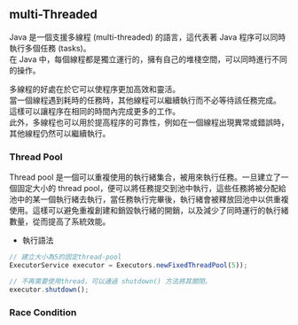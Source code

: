 ## multi-Threaded

Java 是一個支援多線程 (multi-threaded) 的語言，這代表著 Java 程序可以同時執行多個任務 (tasks)。   
在 Java 中，每個線程都是獨立運行的，擁有自己的堆棧空間，可以同時進行不同的操作。     

多線程的好處在於它可以使程序更加高效和靈活。   
當一個線程遇到耗時的任務時，其他線程可以繼續執行而不必等待該任務完成。   
這樣可以讓程序在相同的時間內完成更多的工作。   
此外，多線程也可以用於提高程序的可靠性，例如在一個線程出現異常或錯誤時，其他線程仍然可以繼續執行。   

### Thread Pool
Thread pool 是一個可以重複使用的執行緒集合，被用來執行任務。一旦建立了一個固定大小的 thread pool，便可以將任務提交到池中執行，這些任務將被分配給池中的某一個執行緒去執行，當任務執行完畢後，執行緒會被釋放回池中以供重複使用。這樣可以避免重複創建和銷毀執行緒的開銷，以及減少了同時運行的執行緒數量，從而提高了系統效能。   

* 執行語法
```js
// 建立大小為5的固定thread-pool
ExecutorService executor = Executors.newFixedThreadPool(5));

// 不再需要使用thread，可以通過 shutdown() 方法將其關閉。
executor.shutdown();
```

### Race Condition


